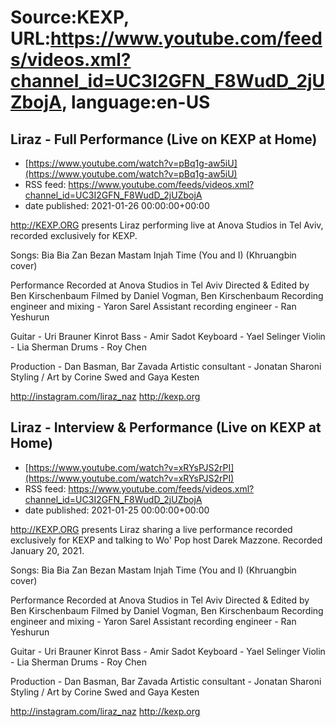 # Source:KEXP, URL:https://www.youtube.com/feeds/videos.xml?channel_id=UC3I2GFN_F8WudD_2jUZbojA, language:en-US

## Liraz - Full Performance (Live on KEXP at Home)
 - [https://www.youtube.com/watch?v=pBq1g-aw5iU](https://www.youtube.com/watch?v=pBq1g-aw5iU)
 - RSS feed: https://www.youtube.com/feeds/videos.xml?channel_id=UC3I2GFN_F8WudD_2jUZbojA
 - date published: 2021-01-26 00:00:00+00:00

http://KEXP.ORG presents Liraz performing live at Anova Studios in Tel Aviv, recorded exclusively for KEXP.

Songs:
Bia Bia 
Zan Bezan 
Mastam
Injah
Time (You and I) (Khruangbin cover)
 
Performance Recorded at Anova Studios in Tel Aviv
Directed & Edited by Ben Kirschenbaum
Filmed by Daniel Vogman, Ben Kirschenbaum
Recording engineer and mixing - Yaron Sarel
Assistant recording engineer - Ran Yeshurun
 
Guitar - Uri Brauner Kinrot
Bass - Amir Sadot
Keyboard - Yael Selinger
Violin - Lia Sherman
Drums - Roy Chen
 
Production - Dan Basman, Bar Zavada
Artistic consultant - Jonatan Sharoni
Styling / Art by Corine Swed and Gaya Kesten

http://instagram.com/liraz_naz
http://kexp.org

## Liraz - Interview & Performance (Live on KEXP at Home)
 - [https://www.youtube.com/watch?v=xRYsPJS2rPI](https://www.youtube.com/watch?v=xRYsPJS2rPI)
 - RSS feed: https://www.youtube.com/feeds/videos.xml?channel_id=UC3I2GFN_F8WudD_2jUZbojA
 - date published: 2021-01-25 00:00:00+00:00

http://KEXP.ORG presents Liraz sharing a live performance recorded exclusively for KEXP and talking to Wo' Pop host Darek Mazzone. Recorded January 20, 2021.

Songs:
Bia Bia 
Zan Bezan 
Mastam
Injah
Time (You and I) (Khruangbin cover)
 
Performance Recorded at Anova Studios in Tel Aviv
Directed & Edited by Ben Kirschenbaum
Filmed by Daniel Vogman, Ben Kirschenbaum
Recording engineer and mixing - Yaron Sarel
Assistant recording engineer - Ran Yeshurun
 
Guitar - Uri Brauner Kinrot
Bass - Amir Sadot
Keyboard - Yael Selinger
Violin - Lia Sherman
Drums - Roy Chen
 
Production - Dan Basman, Bar Zavada
Artistic consultant - Jonatan Sharoni
Styling / Art by Corine Swed and Gaya Kesten

http://instagram.com/liraz_naz
http://kexp.org

